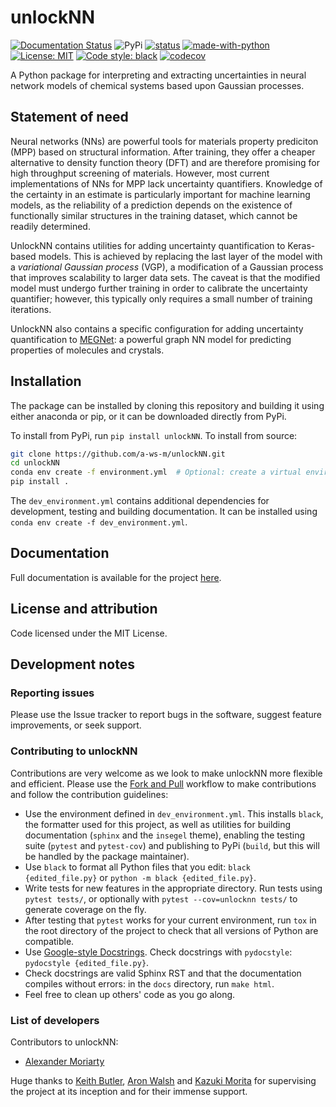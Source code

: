 # unlockNN

[![Documentation Status](https://readthedocs.org/projects/unlockgnn/badge/?version=latest)](https://unlockgnn.readthedocs.io/en/latest/?badge=latest)
![PyPi](https://img.shields.io/pypi/v/unlockNN)
[![status](https://joss.theoj.org/papers/b00df538a159c4b6816ec24d4d1716fb/status.svg)](https://joss.theoj.org/papers/b00df538a159c4b6816ec24d4d1716fb)
[![made-with-python](https://img.shields.io/badge/Made%20with-Python-1f425f.svg)](https://www.python.org/)
[![License: MIT](https://img.shields.io/badge/License-MIT-yellow.svg)](https://opensource.org/licenses/MIT)
[![Code style: black](https://img.shields.io/badge/code%20style-black-000000.svg)](https://github.com/psf/black)
[![codecov](https://codecov.io/gh/a-ws-m/unlockNN/branch/master/graph/badge.svg?token=TBDX3P6OZ3)](https://codecov.io/gh/a-ws-m/unlockNN)

A Python package for interpreting and extracting uncertainties in neural network models of chemical systems based upon Gaussian processes.

## Statement of need

Neural networks (NNs) are powerful tools for materials property prediciton (MPP)
based on structural information. After training, they offer a cheaper
alternative to density function theory (DFT) and are therefore promising for
high throughput screening of materials. However, most current implementations of
NNs for MPP lack uncertainty quantifiers. Knowledge of the certainty in an
estimate is particularly important for machine learning models, as the
reliability of a prediction depends on the existence of functionally similar
structures in the training dataset, which cannot be readily determined.

UnlockNN contains utilities for adding uncertainty quantification to Keras-based
models. This is achieved by replacing the last layer of the model with a
*variational Gaussian process* (VGP), a modification of a Gaussian process that
improves scalability to larger data sets. The caveat is that the modified model
must undergo further training in order to calibrate the uncertainty quantifier;
however, this typically only requires a small number of training iterations.

UnlockNN also contains a specific configuration for adding uncertainty
quantification to [MEGNet](https://github.com/materialsvirtuallab/megnet/): a
powerful graph NN model for predicting properties of molecules and crystals.

## Installation


The package can be installed by cloning this repository and building it using either anaconda or pip,
or it can be downloaded directly from PyPi.

To install from PyPi, run `pip install unlockNN`.
To install from source:

```bash
git clone https://github.com/a-ws-m/unlockNN.git
cd unlockNN
conda env create -f environment.yml  # Optional: create a virtual environment with conda
pip install .
```

The `dev_environment.yml` contains additional dependencies for development, testing and building documentation.
It can be installed using `conda env create -f dev_environment.yml`.

## Documentation

Full documentation is available for the project [here](https://unlockgnn.readthedocs.io/en/latest/).

## License and attribution

Code licensed under the MIT License.

## Development notes

### Reporting issues

Please use the Issue tracker to report bugs in the software, suggest feature improvements, or seek support.

### Contributing to unlockNN

Contributions are very welcome as we look to make unlockNN more flexible and efficient.
Please use the [Fork and Pull](https://guides.github.com/activities/forking/) workflow to make contributions and follow the contribution guidelines:

- Use the environment defined in `dev_environment.yml`. This installs `black`, the formatter used for this project, as well as utilities for building documentation (`sphinx` and the `insegel` theme), enabling the testing suite (`pytest` and `pytest-cov`) and publishing to PyPi (`build`, but this will be handled by the package maintainer).
- Use `black` to format all Python files that you edit: `black {edited_file.py}` or `python -m black {edited_file.py}`.
- Write tests for new features in the appropriate directory. Run tests using `pytest tests/`, or optionally with `pytest --cov=unlocknn tests/` to generate coverage on the fly.
- After testing that `pytest` works for your current environment, run `tox` in the root directory of the project to check that all versions of Python are compatible.
- Use [Google-style Docstrings](https://sphinxcontrib-napoleon.readthedocs.io/en/latest/example_google.html). Check docstrings with `pydocstyle`: `pydocstyle {edited_file.py}`.
- Check docstrings are valid Sphinx RST and that the documentation compiles without errors: in the `docs` directory, run `make html`.
- Feel free to clean up others' code as you go along.

### List of developers

Contributors to unlockNN:

- [Alexander Moriarty](https://github.com/a-ws-m)

Huge thanks to [Keith Butler](https://github.com/keeeto), [Aron Walsh](https://github.com/aronwalsh) and [Kazuki Morita](https://github.com/KazMorita) for supervising the project at its inception and for their immense support.
